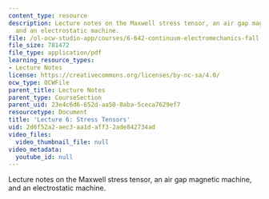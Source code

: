 ```yaml
---
content_type: resource
description: Lecture notes on the Maxwell stress tensor, an air gap magnetic machine,
  and an electrostatic machine.
file: /ol-ocw-studio-app/courses/6-642-continuum-electromechanics-fall-2008/2d6f52a2aec3aa1daff32ade842734ad_lec06_f08.pdf
file_size: 781472
file_type: application/pdf
learning_resource_types:
- Lecture Notes
license: https://creativecommons.org/licenses/by-nc-sa/4.0/
ocw_type: OCWFile
parent_title: Lecture Notes
parent_type: CourseSection
parent_uid: 23e4c6d6-652d-aa50-8aba-5ceca7629ef7
resourcetype: Document
title: 'Lecture 6: Stress Tensors'
uid: 2d6f52a2-aec3-aa1d-aff3-2ade842734ad
video_files:
  video_thumbnail_file: null
video_metadata:
  youtube_id: null
---
```

Lecture notes on the Maxwell stress tensor, an air gap magnetic machine, and an electrostatic machine.
